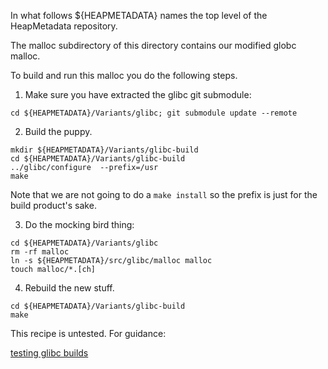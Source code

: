 In what follows  ${HEAPMETADATA} names the top level of the HeapMetadata
repository.

The malloc subdirectory of this directory contains our modified globc malloc.

To build and run this malloc you do the following steps.


1.  Make sure you have extracted the glibc git submodule:

```
cd ${HEAPMETADATA}/Variants/glibc; git submodule update --remote
```

2. Build the puppy.

```
mkdir ${HEAPMETADATA}/Variants/glibc-build
cd ${HEAPMETADATA}/Variants/glibc-build
../glibc/configure  --prefix=/usr
make
```

Note that we are not going to do a `make install` so the prefix is just
for the build product's sake.

3. Do the mocking bird thing:

```
cd ${HEAPMETADATA}/Variants/glibc
rm -rf malloc
ln -s ${HEAPMETADATA}/src/glibc/malloc malloc
touch malloc/*.[ch]
```

4. Rebuild the new stuff.

```
cd ${HEAPMETADATA}/Variants/glibc-build
make
```


This recipe is untested. For guidance:

[testing glibc builds](https://sourceware.org/glibc/wiki/Testing/Builds)
